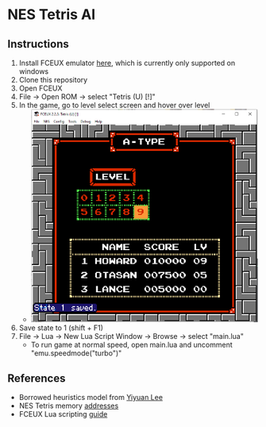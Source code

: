 # NES Tetris AI
## Instructions
1. Install FCEUX emulator [here](http://www.fceux.com/web/download.html), which is currently only supported on windows
2. Clone this repository
3. Open FCEUX
4. File -> Open ROM -> select "Tetris (U) [!]"
5. In the game, go to level select screen and hover over level
   * ![i.e.](/images/save_state_1.png)
6. Save state to 1 (shift + F1)
7. File -> Lua -> New Lua Script Window -> Browse -> select "main.lua"
    * To run game at normal speed, open main.lua and uncomment "emu.speedmode("turbo")"


## References
* Borrowed heuristics model from [Yiyuan Lee](https://codemyroad.wordpress.com/2013/04/14/tetris-ai-the-near-perfect-player/)
* NES Tetris memory [addresses](http://www.thealmightyguru.com/Games/Hacking/Wiki/index.php?title=Tetris)
* FCEUX Lua scripting [guide](http://www.fceux.com/web/help/fceux.html?LuaScripting.html)
